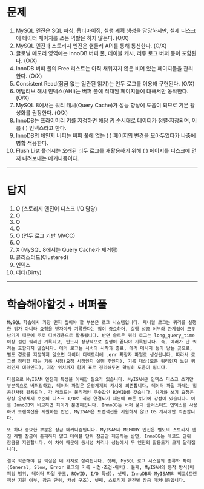 # 문제
1. MySQL 엔진은 SQL 파싱, 옵티마이징, 실행 계획 생성을 담당하지만, 실제 디스크에 데이터 페이지를 쓰는 역할은 하지 않는다. (O/X)
2. MySQL 엔진과 스토리지 엔진은 핸들러 API를 통해 통신한다. (O/X)
3. 글로벌 메모리 영역에는 InnoDB 버퍼 풀, 테이블 캐시, 리두 로그 버퍼 등이 포함된다. (O/X)
4. InnoDB 버퍼 풀의 Free 리스트는 아직 채워지지 않은 비어 있는 페이지들을 관리한다. (O/X)
5. Consistent Read(잠금 없는 일관된 읽기)는 언두 로그를 이용해 구현된다. (O/X)
6. 어댑티브 해시 인덱스(AHI)는 버퍼 풀에 적재된 페이지들에 대해서만 동작한다. (O/X)
7. MySQL 8에서는 쿼리 캐시(Query Cache)가 성능 향상에 도움이 되므로 기본 활성화를 권장한다. (O/X)
8. InnoDB는 프라이머리 키를 지정하면 해당 키 순서대로 데이터가 정렬·저장되며, 이를 (   ) 인덱스라고 한다.
9. InnoDB의 체인지 버퍼는 버퍼 풀에 없는 (   ) 페이지의 변경을 모아두었다가 나중에 병합 적용한다.
10. Flush List 플러시는 오래된 리두 로그를 재활용하기 위해 (   ) 페이지를 디스크에 먼저 내려보내는 메커니즘이다.

----

# 답지 
1. O (스토리지 엔진이 디스크 I/O 담당)
2. O
3. O
4. O
5. O (언두 로그 기반 MVCC)
6. O
7. X (MySQL 8에서는 Query Cache가 제거됨)
8. 클러스터드(Clustered)
9. 인덱스
10. 더티(Dirty)

----

# 학습해야할것 + 버퍼풀
```text
MySQL 학습에서 가장 먼저 짚어야 할 부분은 로그 시스템입니다. 제너럴 로그는 쿼리를 실행한 뒤가 아니라 요청을 받자마자 기록한다는 점이 중요하며, 실행 성공 여부와 관계없이 모두 남기기 때문에 주로 디버깅용으로 활용됩니다. 반면 슬로우 쿼리 로그는 long_query_time 이상 걸린 쿼리만 기록되고, 반드시 정상적으로 실행이 끝나야 기록됩니다. 즉, 에러가 난 쿼리는 포함되지 않습니다. 에러 로그는 서버의 시작과 종료, 에러 메시지 등이 남는 곳으로, 별도 경로를 지정하지 않으면 데이터 디렉토리에 .err 확장자 파일로 생성됩니다. 따라서 로그를 정리할 때는 기록 시점(요청 시점인지 실행 후인지), 기록 대상(모든 쿼리인지 느린 쿼리인지 에러인지), 저장 위치까지 함께 표로 정리해두면 확실히 도움이 됩니다.

다음으로 MyISAM 엔진의 특성을 이해할 필요가 있습니다. MyISAM은 인덱스 디스크 쓰기만 부분적으로 버퍼링하고, 데이터 파일은 운영체제의 캐시에 의존합니다. 데이터 파일 자체는 힙 공간처럼 활용되며, 각 레코드는 물리적인 주솟값인 ROWID를 갖습니다. 읽기와 쓰기 요청은 항상 운영체제 수준의 디스크 I/O로 직접 연결되기 때문에 빠른 읽기에 강점이 있습니다. 이를 InnoDB와 비교하면 차이가 분명해집니다. InnoDB는 버퍼 풀과 클러스터드 인덱스를 사용하며 트랜잭션을 지원하는 반면, MyISAM은 트랜잭션을 지원하지 않고 OS 캐시에만 의존합니다.

또 하나 중요한 부분은 잠금 메커니즘입니다. MyISAM과 MEMORY 엔진은 별도의 스토리지 엔진 레벨 잠금이 존재하지 않고 테이블 단위 잠금만 제공하는 반면, InnoDB는 레코드 단위 잠금을 지원합니다. 이 차이 때문에 동시성 처리나 성능에서 두 엔진의 활용도가 크게 달라집니다.

결국 학습해야 할 핵심은 네 가지로 정리됩니다. 첫째, MySQL 로그 시스템의 종류와 차이(General, Slow, Error 로그의 기록 시점·조건·위치). 둘째, MyISAM의 동작 방식(버퍼링 범위, 데이터 파일 구조, ROWID, I/O 특성). 셋째, InnoDB와 MyISAM의 비교(트랜잭션 지원 여부, 잠금 단위, 캐싱 구조). 넷째, 스토리지 엔진별 잠금 메커니즘입니다.
```